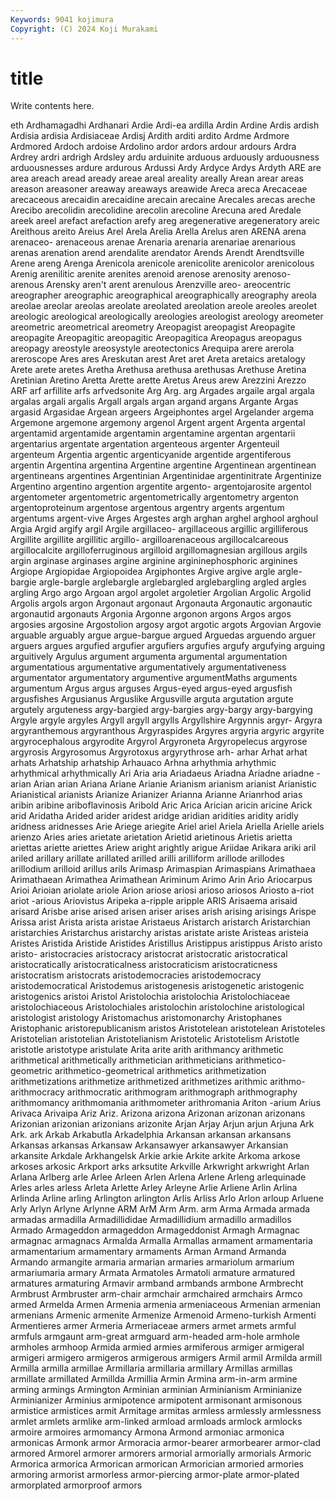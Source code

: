 ```yaml
---
Keywords: 9041 kojimura
Copyright: (C) 2024 Koji Murakami
---
```


# title

Write contents here.



eth Ardhamagadhi Ardhanari
Ardie Ardi-ea ardilla Ardin Ardine Ardis ardish Ardisia ardisia Ardisiaceae
Ardisj Ardith arditi ardito Ardme Ardmore Ardmored Ardoch ardoise Ardolino
ardor ardors ardour ardours Ardra Ardrey ardri ardrigh Ardsley ardu
arduinite arduous arduously arduousness arduousnesses ardure ardurous Ardussi Ardy Ardyce
Ardys Ardyth ARE are area areach aread aready areae areal
areality areally Arean arear areas areason areasoner areaway areaways areawide
Areca areca Arecaceae arecaceous arecaidin arecaidine arecain arecaine Arecales arecas
areche Arecibo arecolidin arecolidine arecolin arecoline Arecuna ared Aredale areek
areel arefact arefaction arefy areg aregenerative aregeneratory areic Areithous areito
Areius Arel Arela Arelia Arella Arelus aren ARENA arena arenaceo-
arenaceous arenae Arenaria arenaria arenariae arenarious arenas arenation arend arendalite
arendator Arends Arendt Arendtsville Arene areng Arenga Arenicola arenicole arenicolite
arenicolor arenicolous Arenig arenilitic arenite arenites arenoid arenose arenosity arenoso-
arenous Arensky aren't arent arenulous Arenzville areo- areocentric areographer areographic
areographical areographically areography areola areolae areolar areolas areolate areolated areolation
areole areoles areolet areologic areological areologically areologies areologist areology areometer
areometric areometrical areometry Areopagist areopagist Areopagite areopagite Areopagitic areopagitic Areopagitica
Areopagus areopagus areopagy areostyle areosystyle areotectonics Arequipa arere arerola areroscope
Ares ares Areskutan arest Aret aret Areta aretaics aretalogy Arete
arete aretes Aretha Arethusa arethusa arethusas Arethuse Aretina Aretinian Aretino
Aretta Arette arette Aretus Areus arew Arezzini Arezzo ARF arf
arfillite arfs arfvedsonite Arg Arg. arg Argades argaile argal argala
argalas argali argalis Argall argals argan argand argans Argante Argas
argasid Argasidae Argean argeers Argeiphontes argel Argelander argema Argemone argemone
argemony argenol Argent argent Argenta argental argentamid argentamide argentamin argentamine
argentan argentarii argentarius argentate argentation argenteous argenter Argenteuil argenteum Argentia
argentic argenticyanide argentide argentiferous argentin Argentina argentina Argentine argentine Argentinean
argentinean argentineans argentines Argentinian Argentinidae argentinitrate Argentinize Argentino argentino argention
argentite argento- argentojarosite argentol argentometer argentometric argentometrically argentometry argenton argentoproteinum
argentose argentous argentry argents argentum argentums argent-vive Arges Argestes argh
arghan arghel arghool arghoul Argia Argid argify argil Argile argillaceo-
argillaceous argillic argilliferous Argillite argillite argillitic argillo- argilloarenaceous argillocalcareous argillocalcite
argilloferruginous argilloid argillomagnesian argillous argils argin arginase arginases argine arginine
argininephosphoric arginines Argiope Argiopidae Argiopoidea Argiphontes Argive argive argle argle-bargie
argle-bargle arglebargle arglebargled arglebargling argled argles argling Argo argo Argoan
argol argolet argoletier Argolian Argolic Argolid Argolis argols argon Argonaut
argonaut Argonauta Argonautic argonautic argonautid argonauts Argonia Argonne argonon argons
Argos argos argosies argosine Argostolion argosy argot argotic argots Argovian
Argovie arguable arguably argue argue-bargue argued Arguedas arguendo arguer arguers
argues argufied argufier argufiers argufies argufy argufying arguing arguitively Argulus
argument argumenta argumental argumentation argumentatious argumentative argumentatively argumentativeness argumentator argumentatory
argumentive argumentMaths arguments argumentum Argus argus arguses Argus-eyed argus-eyed argusfish
argusfishes Argusianus Arguslike Argusville arguta argutation argute argutely arguteness argy-bargied
argy-bargies argy-bargy argy-bargying Argyle argyle argyles Argyll argyll argylls Argyllshire
Argynnis argyr- Argyra argyranthemous argyranthous Argyraspides Argyres argyria argyric argyrite
argyrocephalous argyrodite Argyrol Argyroneta Argyropelecus argyrose argyrosis Argyrosomus Argyrotoxus argyrythrose
arh- arhar Arhat arhat arhats Arhatship arhatship Arhauaco Arhna arhythmia
arhythmic arhythmical arhythmically Ari Aria aria Ariadaeus Ariadna Ariadne ariadne
-arian Arian arian Ariana Ariane Arianie Arianism arianism arianist Arianistic
Arianistical arianists Arianize Arianizer Arianna Arianne Arianrhod arias aribin aribine
ariboflavinosis Aribold Aric Arica Arician aricin aricine Arick arid Aridatha
Arided arider aridest aridge aridian aridities aridity aridly aridness aridnesses
Arie Ariege ariegite Ariel ariel Ariela Ariella Arielle ariels arienzo
Aries aries arietate arietation Arietid arietinous Arietis arietta ariettas ariette
ariettes Ariew aright arightly arigue Ariidae Arikara ariki aril ariled
arillary arillate arillated arilled arilli arilliform arillode arillodes arillodium arilloid
arillus arils Arimasp Arimaspian Arimaspians Arimathaea Arimathaean Arimathea Arimathean Ariminum
Arimo Arin Ario Ariocarpus Arioi Arioian ariolate ariole Arion ariose
ariosi arioso ariosos Ariosto a-riot ariot -arious Ariovistus Aripeka a-ripple
aripple ARIS Arisaema arisaid arisard Arisbe arise arised arisen ariser
arises arish arising arisings Arispe Arissa arist Arista arista aristae
Aristaeus Aristarch aristarch Aristarchian aristarchies Aristarchus aristarchy aristas aristate ariste
Aristeas aristeia Aristes Aristida Aristide Aristides Aristillus Aristippus aristippus Aristo
aristo aristo- aristocracies aristocracy aristocrat aristocratic aristocratical aristocratically aristocraticalness aristocraticism
aristocraticness aristocratism aristocrats aristodemocracies aristodemocracy aristodemocratical Aristodemus aristogenesis aristogenetic aristogenic
aristogenics aristoi Aristol Aristolochia aristolochia Aristolochiaceae aristolochiaceous Aristolochiales aristolochin aristolochine
aristological aristologist aristology Aristomachus aristomonarchy Aristophanes Aristophanic aristorepublicanism aristos Aristotelean
aristotelean Aristoteles Aristotelian aristotelian Aristotelianism Aristotelic Aristotelism Aristotle aristotle aristotype
aristulate Arita arite arith arithmancy arithmetic arithmetical arithmetically arithmetician arithmeticians
arithmetico-geometric arithmetico-geometrical arithmetics arithmetization arithmetizations arithmetize arithmetized arithmetizes arithmic arithmo-
arithmocracy arithmocratic arithmogram arithmograph arithmography arithmomancy arithmomania arithmometer arithromania Ariton
-arium Arius Arivaca Arivaipa Ariz Ariz. Arizona arizona Arizonan arizonan
arizonans Arizonian arizonian arizonians arizonite Arjan Arjay Arjun arjun Arjuna
Ark Ark. ark Arkab Arkabutla Arkadelphia Arkansan arkansan arkansans Arkansas
arkansas Arkansaw Arkansawyer arkansawyer Arkansian arkansite Arkdale Arkhangelsk Arkie arkie
Arkite arkite Arkoma arkose arkoses arkosic Arkport arks arksutite Arkville
Arkwright arkwright Arlan Arlana Arlberg arle Arlee Arleen Arlen Arlena
Arlene Arleng arlequinade Arles arles arless Arleta Arlette Arley Arleyne
Arlie Arliene Arlin Arlina Arlinda Arline arling Arlington arlington Arlis
Arliss Arlo Arlon arloup Arluene Arly Arlyn Arlyne Arlynne ARM
ArM Arm Arm. arm Arma Armada armada armadas armadilla Armadillididae
Armadillidium armadillo armadillos Armado Armageddon armageddon Armageddonist Armagh Armagnac armagnac
armagnacs Armalda Armalla Armallas armament armamentaria armamentarium armamentary armaments Arman
Armand Armanda Armando armangite armaria armarian armaries armariolum armarium armariumaria
armary Armata Armatoles Armatoli armature armatured armatures armaturing Armavir armband
armbands armbone Armbrecht Armbrust Armbruster arm-chair armchair armchaired armchairs Armco
armed Armelda Armen Armenia armenia armeniaceous Armenian armenian armenians Armenic
armenite Armenize Armenoid Armeno-turkish Armenti Armentieres armer Armeria Armeriaceae armers
armet armets armful armfuls armgaunt arm-great armguard arm-headed arm-hole armhole
armholes armhoop Armida armied armies armiferous armiger armigeral armigeri armigero
armigeros armigerous armigers Armil armil Armilda armill Armilla armilla armillae
Armillaria armillaria armillary Armillas armillas armillate armillated Armillda Armillia Armin
Armina arm-in-arm armine arming armings Armington Arminian arminian Arminianism Arminianize
Arminianizer Arminius armipotence armipotent armisonant armisonous armistice armistices armit Armitage
armitas armless armlessly armlessness armlet armlets armlike arm-linked armload armloads
armlock armlocks armoire armoires armomancy Armona Armond armoniac armonica armonicas
Armonk armor Armoracia armor-bearer armorbearer armor-clad armored Armorel armorer armorers
armorial armorially armorials Armoric Armorica armorica Armorican armorican Armorician armoried
armories armoring armorist armorless armor-piercing armor-plate armor-plated armorplated armorproof armors
